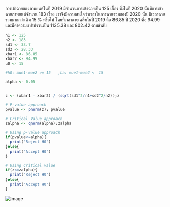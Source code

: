 การเข้าฉายของภาพยนต์ในปี 2019 มีจำนวนการเข้าฉายเป็น  125 เรื่อง ซึ่งในปี 2020  นั้นมีการเข้าฉายภาพยนต์จำนวน 183 เรื่อง เราจึงมีความสนใจว่าเวลาในการฉายรวมของปี 2020 นั้น
มีเวลาฉายรวมมากกว่าเดิม 15 % หรือไม่ โดยที่เวลาฉายเฉลี่ยในปี 2019 คือ 86.85 ปี 2020 คือ 94.99 
และมีค่าความแปรปรวนเป็น 1135.38 และ 802.42 ตามลำดับ

```R
n1 <- 125
n2 <- 183
sd1 <- 33.7
sd2 <- 28.33 
xbar1 <- 86.85  
xbar2 <- 94.99
u0 <- 15

#h0: mue1-mue2 >= 15   ,ha: mue1-mue2 <  15

alpha <- 0.05


z <- (xbar1 - xbar2) / (sqrt(sd1^2/n1+sd2^2/n2));z

# P-value approach
pvalue <- pnorm(z); pvalue

# Critical Value approach
zalpha <- qnorm(alpha);zalpha

# Using p-value approach
if(pvalue<=alpha){
  print("Reject H0")
}else{
  print("Accept H0")
}

# Using critical value
if(z<=zalpha){
  print("Reject H0")
}else{
  print("Accept H0")
}
```
![image](https://user-images.githubusercontent.com/68818040/145683834-c22cb096-05e6-4985-8beb-70a6c1469ed2.png)
